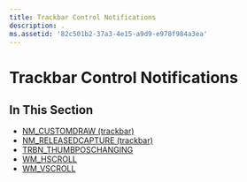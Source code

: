 ```yaml
---
title: Trackbar Control Notifications
description: .
ms.assetid: '82c501b2-37a3-4e15-a9d9-e978f984a3ea'
---
```


# Trackbar Control Notifications

## In This Section

-   [NM\_CUSTOMDRAW (trackbar)](nm-customdraw-trackbar.md)
-   [NM\_RELEASEDCAPTURE (trackbar)](nm-releasedcapture-trackbar-.md)
-   [TRBN\_THUMBPOSCHANGING](trbn-thumbposchanging.md)
-   [WM\_HSCROLL](wm-hscroll.md)
-   [WM\_VSCROLL](wm-vscroll.md)

 

 




